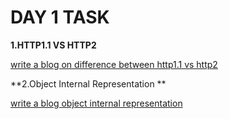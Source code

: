 
# DAY 1 TASK

 **1.HTTP1.1 VS HTTP2**

[write a blog on difference between http1.1 vs http2]( https://docs.google.com/document/d/18Tqgz9BpFPnlFcEsS_Ubyw8LvP2sBqgxiHVurToDbQc/edit?usp=sharing)

**2.Object Internal Representation **


[write a blog object internal representation](https://docs.google.com/document/d/1f_0aCUw3dHRucjrw-bzKrTW4VxnksDEimYgiHfBS0gM/edit)